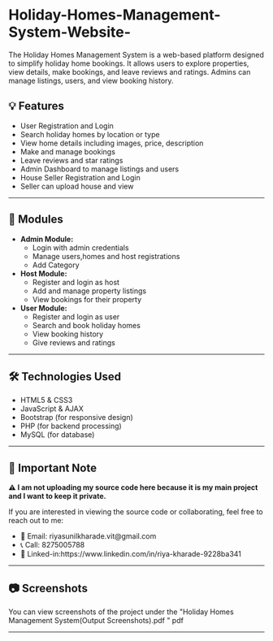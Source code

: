 # Holiday-Homes-Management-System-Website-
The Holiday Homes Management System is a web-based platform designed to simplify holiday home bookings. It allows users to explore properties, view details, make bookings, and leave reviews and ratings. Admins can manage listings, users, and view booking history.


<h2>💡 Features</h2>
<ul>
  <li>User Registration and Login</li>
  <li>Search holiday homes by location or type</li>
  <li>View home details including images, price, description</li>
  <li>Make and manage bookings</li>
  <li>Leave reviews and star ratings</li>
  <li>Admin Dashboard to manage listings and users</li>
  <li>House Seller Registration and Login</li>
  <li>Seller can upload house and view</li>


</ul>

<hr>

<h2>🧩 Modules</h2>
<ul>
  <li><strong>Admin Module:</strong>
    <ul>
      <li>Login with admin credentials</li>
      <li>Manage users,homes and host registrations</li>
      <li>Add Category</li>
    </ul>
  </li>
  <li><strong>Host Module:</strong>
    <ul>
      <li>Register and login as host</li>
      <li>Add and manage property listings</li>
      <li>View bookings for their property</li>
    </ul>
  </li>
  <li><strong>User Module:</strong>
    <ul>
      <li>Register and login as user</li>
      <li>Search and book holiday homes</li>
      <li>View booking history</li>
      <li>Give reviews and ratings</li>
    </ul>
  </li>
</ul>

<hr>

<h2>🛠️ Technologies Used</h2>
<ul>
  <li>HTML5 & CSS3</li>
  <li>JavaScript & AJAX</li>
  <li>Bootstrap (for responsive design)</li>
  <li>PHP (for backend processing)</li>
  <li>MySQL (for database)</li>
</ul>

<hr>

<h2>📌 Important Note</h2>
<p><strong>⚠️ I am not uploading my source code here because it is my main project and I want to keep it private.</strong></p>
<p>If you are interested in viewing the source code or collaborating, feel free to reach out to me:</p>
<ul>
  <li>📧 Email: riyasunilkharade.vit@gmail.com</li>
  <li>📞 Call: 8275005788</li>
  <li>🔗 Linked-in:https://www.linkedin.com/in/riya-kharade-9228ba341</li>
</ul>
<hr>
<h2>📷 Screenshots</h2>
<p>You can view screenshots of the project under the "Holiday Homes Management System(Output Screenshots).pdf
" pdf</p>

<hr>
